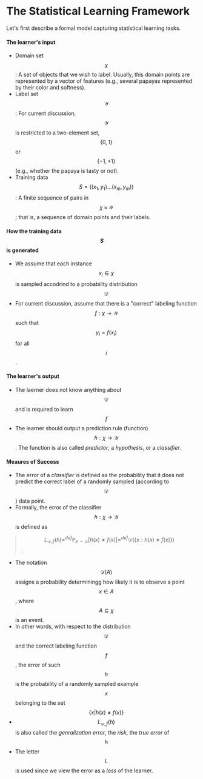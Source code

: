 # The Statistical Learning Framework
Let's first describe a formal model capturing statistical learning tasks.

#### The learner's input
* Domain set $$\chi$$: A set of objects that we wish to label. Usually, this domain points are represented by a vector of features (e.g., several papayas represented by their color and softness).
* Label set $$\mathcal{Y}$$: For current discussion, $$\mathcal{Y}$$ is restricted to a two-element set, $$\{0,1\}$$ or $$\{-1,+1\}$$ (e.g., whether the papaya is tasty or not).
* Training data $$S=((x_1, y_1)\dots(x_m, y_m))$$: A finite sequence of pairs in $$\chi \times \mathcal{Y}$$; that is, a sequence of domain points and their labels. 

#### How the training data $$S$$ is generated
* We assume that each instance $$x_i \in \chi$$ is sampled accodrind to a probability distribution $$\mathcal{D}$$
* For current discussion, assume that there is a "correct" labeling function $$f: \chi \rightarrow \mathcal{Y}$$ such that $$y_i = f(x_i)$$ for all $$i$$.


#### The learner's output
* The laerner does not know anything about $$\mathcal{D}$$ and is required to learn $$f$$
* The learner should output a prediction rule (function) $$h:\chi \rightarrow \mathcal{Y}$$. The function is also called *predictor*, a *hypothesis*, or a *classifier*.

#### Meaures of Success
* The error of a *classifier* is defined as the probability that it does not predict the correct label of a randomly sampled (according to $$ \mathcal{D}$$) data point.
* Formally, the error of the classifier $$h:\chi \rightarrow \mathcal{Y}$$ is defined as 
> $$L_{ \mathcal{D},f }(h) \mathop{=}^{def} \mathop{\mathbb{P}}_{x\sim \mathcal{D}}[h(x)\neq f(x)] \mathop{=}^{def} \mathcal{D}(\{x: h(x)\neq f(x)\})$$. 
* The notation $$ \mathcal{D}(A)$$ assigns a probability determiningg how likely it is to observe a point $$x \in A$$, where $$A \subseteq \chi$$ is an event.
* In other words, with respect to the distribution $$ \mathcal{D}$$ and the correct labeling function $$f$$, the error of such $$h$$ is the probability of a randomly sampled example $$x$$ belonging to the set $$\{x| h(x)\neq f(x)\}$$
* $$L_{ \mathcal{D},f }(h)$$ is also called the *genralization error*, the *risk*, the *true error* of $$h$$
* The letter $$L$$ is used since we view the error as a *loss* of the learner.
